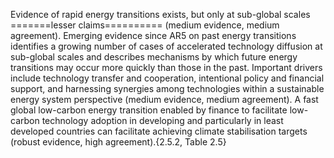 Evidence of rapid energy transitions exists, but only at sub-global scales 
=======lesser claims==========
(medium evidence, medium agreement). Emerging evidence since AR5 on past energy transitions identifies a growing number of cases of accelerated technology diffusion at sub-global scales and describes mechanisms by which future energy transitions may occur more quickly than those in the past. Important drivers include technology transfer and cooperation, intentional policy and financial support, and harnessing synergies among technologies within a sustainable energy system perspective (medium evidence, medium agreement). A fast global low-carbon energy transition enabled by finance to facilitate low-carbon technology adoption in developing and particularly in least developed countries can facilitate achieving climate stabilisation targets (robust evidence, high agreement).{2.5.2, Table 2.5}